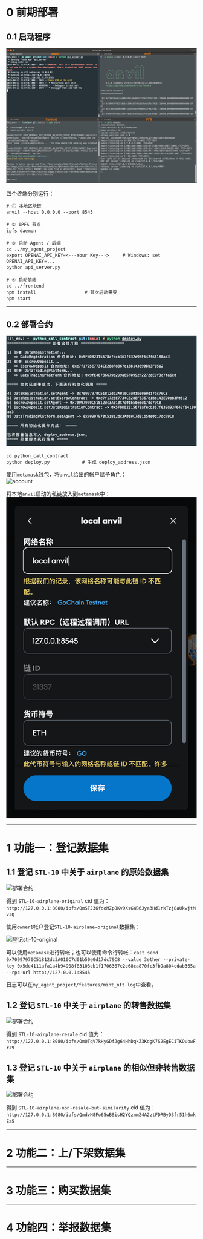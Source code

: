 # 0 前期部署

## 0.1 启动程序

![四个后台](imgs/0-start.bmp)

四个终端分别运行：

```
# ① 本地区块链
anvil --host 0.0.0.0 --port 8545

# ② IPFS 节点
ipfs daemon

# ③ 启动 Agent / 后端
cd ../my_agent_project
export OPENAI_API_KEY=<---Your Key--->     # Windows: set OPENAI_API_KEY=...
python api_server.py

# ④ 启动前端
cd ../frontend
npm install                  # 首次启动需要
npm start
```

---

## 0.2 部署合约

![部署合约](imgs/1-deploy_contract.bmp)

```
cd python_call_contract
python deploy.py            # 生成 deploy_address.json
```

使用`metamask`钱包，将`anvil`给出的帐户赋予角色：  
![account](imgs/account.bmp)

将本地`anvil`启动的私链放入到`metamask`中：  
![internet](imgs/internet.png)

---

# 1 功能一：登记数据集

## 1.1 登记 `STL-10` 中关于 `airplane` 的原始数据集

![部署合约](imgs/2-function1-register-2.bmp)

得到 `STL-10-airplane-original` cid 值为：`http://127.0.0.1:8080/ipfs/QmSFJ36fdoMZp8Kv9XsGWB6Jya3Hd1rkTzj8aUkwjtMvJQ`

使用`owner1`帐户登记`STL-10-airplane-original`数据集：

![登记stl-10-original](imgs/1-function1-resgister-original-2.bmp)

可以使用`metamask`进行转帐；也可以使用命令行转帐：`cast send 0x70997970C51812dc3A010C7d01b50e0d17dc79C8 --value 3ether --private-key 0x5de4111afa1a4b94908f83103eb1f1706367c2e68ca870fc3fb9a804cdab365a --rpc-url http://127.0.0.1:8545`

日志可以在`my_agent_project/features/mint_nft.log`中查看。

## 1.2 登记 `STL-10` 中关于 `airplane` 的转售数据集

![部署合约](imgs/3-function1-register-resale.bmp)

得到 `STL-10-airplane-resale` cid 值为：`http://127.0.0.1:8080/ipfs/QmQTqV7kHyGDfJg64HhDqkZ3KdgK7S2EgECiTKQubwFrJ9`

## 1.3 登记 `STL-10` 中关于 `airplane` 的相似但非转售数据集

![部署合约](imgs/4-function1-register-non-resale.bmp)

得到 `STL-10-airplane-non-resale-but-similarity` cid 值为：`http://127.0.0.1:8080/ipfs/QmdvH8Fo65wBSisH2YQzmmZ4A2ztFDRByD3fr51h6wkEa5`

---

# 2 功能二：上/下架数据集

---

# 3 功能三：购买数据集

---

# 4 功能四：举报数据集
